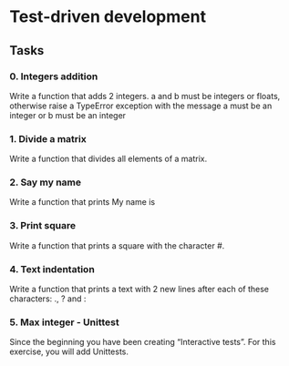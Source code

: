 # Test-driven development
## Tasks
### 0. Integers addition
Write a function that adds 2 integers.
a and b must be integers or floats, otherwise raise a TypeError exception with the message a must be an integer or b must be an integer
### 1. Divide a matrix
Write a function that divides all elements of a matrix.
### 2. Say my name 
Write a function that prints My name is <first name> <last name>
### 3. Print square
Write a function that prints a square with the character #.
### 4. Text indentation
Write a function that prints a text with 2 new lines after each of these characters: ., ? and :
### 5. Max integer - Unittest
Since the beginning you have been creating “Interactive tests”. For this exercise, you will add Unittests.